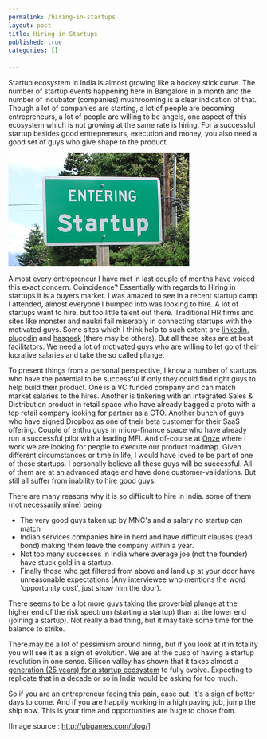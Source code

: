 ```yaml
--- 
permalink: /hiring-in-startups
layout: post
title: Hiring in Startups
published: true
categories: []

---
```

Startup ecosystem in India is almost growing like a hockey stick curve. The number of startup events happening here in Bangalore in a month and the number of incubator (companies) mushrooming is a clear indication of that. Though a lot of companies are starting, a lot of people are becoming entrepreneurs, a lot of people are willing to be angels, one aspect of this ecosystem which is not growing at the same rate is hiring. For a successful startup besides good entrepreneurs, execution and money, you also need a good set of guys who give shape to the product.

<img src="/images/EnteringStartup.jpg" alt="Hiring in Startups" />

Almost every entrepreneur I have met in last couple of months have voiced this exact concern. Coincidence? Essentially with regards to Hiring in startups it is a buyers market. I was amazed to see in a recent startup camp I attended, almost everyone I bumped into was looking to hire. A lot of startups want to hire, but too little talent out there. Traditional HR firms and sites like monster and naukri fail miserably in connecting startups with the motivated guys. Some sites which I think help to such extent are <a href="http://www.linkedin.com/jobs">linkedin</a>, <a href="http://www.pluggd.in/jobs/">pluggdin</a> and <a href="http://jobs.hasgeek.in/">hasgeek</a> (there may be others). But all these sites are at best facilitators. We need a lot of motivated guys who are willing to let go of their lucrative salaries and take the so called plunge.

To present things from a personal perspective, I know a number of startups who have the potential to be successful if only they could find right guys to help build their product. One is a VC funded company and can match market salaries to the hires. Another is tinkering with an integrated Sales &amp; Distribution product in retail space who have already bagged a proto with a top retail company looking for partner as a CTO. Another bunch of guys who have signed Dropbox as one of their beta customer for their SaaS offering. Couple of enthu guys in micro-finance space who have already run a successful pilot with a leading MFI. And of-course at <a href="http://onze.in" title="ONZE" target="_self">Onze</a> where I work we are looking for people to execute our product roadmap. Given different circumstances or time in life, I would have loved to be part of one of these startups. I personally believe all these guys will be successful. All of them are at an advanced stage and have done customer-validations. But still all suffer from inability to hire good guys.

There are many reasons why it is so difficult to hire in India. some of them (not necessarily mine) being
<ul>
<li>The very good guys taken up by MNC's and a salary no startup can match</li>
<li>Indian services companies hire in herd and have difficult clauses (read bond) making them leave the company within a year.</li>
<li>Not too many successes in India where average joe (not the founder) have stuck gold in a startup.</li>
<li>Finally those who get filtered from above and land up at your door have unreasonable expectations (Any interviewee who mentions the word 'opportunity cost', just show him the door).</li>
</ul>

There seems to be a lot more guys taking the proverbial plunge at the higher end of the risk spectrum (starting a startup) than at the lower end (joining a startup). Not really a bad thing, but it may take some time for the balance to strike. 

There may be a lot of pessimism around hiring, but if you look at it in totality you will see it as a sign of evolution. We are at the cusp of having a startup revolution in one sense. Silicon valley has shown that it takes almost a <a href="http://www.avc.com/a_vc/2009/11/startup-ecosystems-take-time.html">generation (25 years) for a startup ecosystem</a> to fully evolve. Expecting to replicate that in a decade or so in India would be asking for too much.

So if you are an entrepreneur facing this pain, ease out. It's a sign of better days to come. And if you are happily working in a high paying job, jump the ship now. This is your time and opportunities are huge to chose from.

[Image source : <a href="http://gbgames.com/blog/">http://gbgames.com/blog/</a>]
